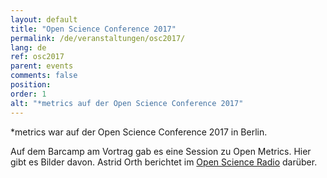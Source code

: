 ```yaml
---
layout: default
title: "Open Science Conference 2017"
permalink: /de/veranstaltungen/osc2017/
lang: de
ref: osc2017
parent: events
comments: false
position:
order: 1
alt: "*metrics auf der Open Science Conference 2017"
---
```


\*metrics war auf der Open Science Conference 2017 in Berlin.  

Auf dem Barcamp am Vortrag gab es eine Session zu Open Metrics. Hier gibt es Bilder davon.
Astrid Orth berichtet im <a href="http://www.openscienceradio.de/2017/03/20/osr066-open-metrics-with-astrid-orth-oscibar-en/">Open Science Radio</a> darüber.

